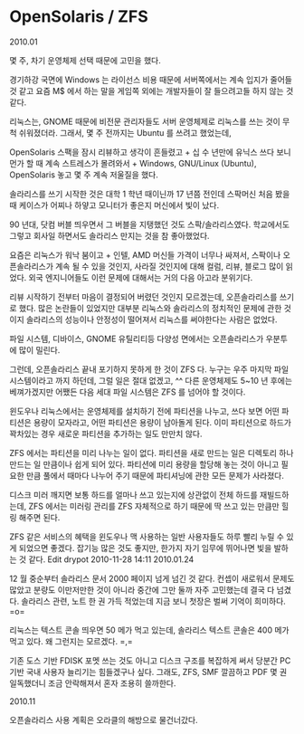 # OpenSolaris / ZFS

2010.01

몇 주, 차기 운영체제 선택 때문에 고민을 했다.

경기하강 국면에 Windows 는 라이선스 비용 때문에 서버쪽에서는 계속 입지가 줄어들 것 같고
요즘 M$ 에서 하는 말을 게임쪽 외에는 개발자들이 잘 들으려고들 하지 않는 것 같다.

리눅스는, GNOME 때문에 비전문 관리자들도 서버 운영체제로 리눅스를 쓰는 것이 무척 쉬워졌더라.
그래서, 몇 주 전까지는 Ubuntu 를 쓰려고 했었는데,

OpenSolaris 스팩을 잠시 리뷰하고 생각이 흔들렸고 +
십 수 년만에 유닉스 쓰다 보니 먼가 할 때 계속 스트레스가 몰려와서 +
Windows, GNU/Linux (Ubuntu), OpenSolaris 놓고 몇 주 계속 저울질을 했다.

솔라리스를 쓰기 시작한 것은 대학 1 학년 때이닌까 17 년쯤 전인데
스팍머신 처음 봤을 때 케이스가 어찌나 하얗고 모니터가 좋은지 머신에서 빛이 났다.

90 년대, 닷컴 버블 띄우면서 그 버블을 지탱했던 것도 스팍/솔라리스였다.
학교에서도 그렇고 회사일 하면서도 솔라리스 만지는 것을 참 좋아했었다.

요즘은 리눅스가 워낙 붐이고 + 인텔, AMD 머신들 가격이 너무나 싸져서,
스팍이나 오픈솔라리스가 계속 될 수 있을 것인지, 사라질 것인지에 대해 컬럼, 리뷰, 블로그 많이 읽었다.
외국 엔지니어들도 이런 문제에 대해서는 거의 다음 아고라 분위기다.

리뷰 시작하기 전부터 마음이 결정되어 버렸던 것인지 모르겠는데, 오픈솔라리스를 쓰기로 했다.
많은 논란들이 있었지만 대부분 리눅스와 솔라리스의 정치적인 문제에 관한 것이지
솔라리스의 성능이나 안정성이 떨어져서 리눅스를 써야한다는 사람은 없었다.

파일 시스템, 디바이스, GNOME 유틸리티등 다양성 면에서는 오픈솔라리스가 우분투에 많이 밀린다.

그런데, 오픈솔라리스 끝내 포기하지 못하게 한 것이 ZFS 다.
누구는 우주 마지막 파일 시스템이라고 까지 하던데, 그럴 일은 절대 없겠고, ^^
다른 운영체제도 5~10 년 후에는 베껴가겠지만 어쨌든 다음 세대 파일 시스템은 ZFS 를 넘어야 할 것이다.

윈도우나 리눅스에서는 운영체제를 설치하기 전에 파티션을 나누고,
쓰다 보면 어떤 파티션은 용량이 모자라고, 어떤 파티션은 용량이 남아돌게 된다.
이미 파티션으로 하드가 꽉차있는 경우 새로운 파티션을 추가하는 일도 만만치 않다.

ZFS 에서는 파티션을 미리 나누는 일이 없다.
파티션을 새로 만드는 일은 디렉토리 하나 만드는 일 만큼이나 쉽게 되어 있다.
파티션에 미리 용량을 할당해 놓는 것이 아니고 필요한 만큼 풀에서 때마다 나누어 주기 때문에
파티셔닝에 관한 모든 문제가 사라졌다.

디스크 미러 깨지면 보통 하드를 얼마나 쓰고 있는지에 상관없이 전체 하드를 재빌드하는데,
ZFS 에서는 미러링 관리를 ZFS 자체적으로 하기 때문에 딱 쓰고 있는 만큼만 힐링 해주면 된다.

ZFS 같은 서비스의 혜택을 윈도우나 맥 사용하는 일반 사용자들도 하루 빨리 누릴 수 있게 되었으면 좋겠다.
잡기능 많은 것도 좋지만, 한가지 자기 임무에 뛰어나면 빛을 발하는 것 같다.
Edit
drypot 2010-11-28 14:11
2010.01.24

12 월 중순부터 솔라리스 문서 2000 페이지 넘게 넘긴 것 같다.
컨셉이 새로워서 문제도 많았고 분량도 이만저만한 것이 아니라 중간에 그만 둘까 자주 고민했는데 결국 다 넘겼다.
솔라리스 관련, 노트 한 권 가득 적었는데 지금 보니 첫장은 벌써 기억이 희미하다. =o=

리눅스는 텍스트 콘솔 띄우면 50 메가 먹고 있는데, 솔라리스 텍스트 콘솔은 400 메가 먹고 있다.
왜 그런지는 모르겠다. =,=

기존 도스 기반 FDISK 포멧 쓰는 것도 아니고 디스크 구조를 복잡하게 써서
당분간 PC 기반 국내 사용자 늘리기는 힘들겠구나 싶다.
그래도, ZFS, SMF 깔끔하고 PDF 몇 권 일독했더니 조금 안락해져서 혼자 조용히 쓸까한다.

2010.11 

오픈솔라리스 사용 계획은 오라클의 해방으로 물건너갔다.
